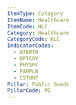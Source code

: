 ```yaml
---
ItemType: Category
ItemName: Healthcare
ItemCode: HLC
Category: Healthcare
CategoryCode: HLC
IndicatorCodes:
  - ATBRTH
  - DPTCOV
  - PHYSPC
  - FAMPLN
  - CSTUNT
Pillar: Public Goods
PillarCode: PG
---
```


